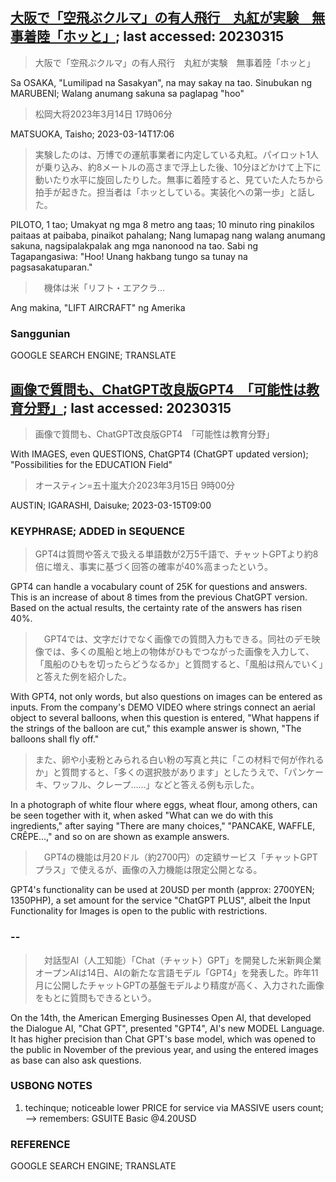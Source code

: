 ## [大阪で「空飛ぶクルマ」の有人飛行　丸紅が実験　無事着陸「ホッと」](https://www.asahi.com/articles/ASR3G5K4BR3GPLFA001.html?iref=comtop_Tech_science_02); last accessed: 20230315

> 大阪で「空飛ぶクルマ」の有人飛行　丸紅が実験　無事着陸「ホッと」

Sa OSAKA, "Lumilipad na Sasakyan", na may sakay na tao. Sinubukan ng MARUBENI; Walang anumang sakuna sa paglapag "hoo"

> 松岡大将2023年3月14日 17時06分

MATSUOKA, Taisho; 2023-03-14T17:06

> 実験したのは、万博での運航事業者に内定している丸紅。パイロット1人が乗り込み、約8メートルの高さまで浮上した後、10分ほどかけて上下に動いたり水平に旋回したりした。無事に着陸すると、見ていた人たちから拍手が起きた。担当者は「ホッとしている。実装化への第一歩」と話した。

PILOTO, 1 tao; Umakyat ng mga 8 metro ang taas; 10 minuto ring pinakilos paitaas at paibaba, pinaikot pahalang; Nang lumapag nang walang anumang sakuna, nagsipalakpalak ang mga nanonood na tao. Sabi ng Tagapangasiwa: "Hoo! Unang hakbang tungo sa tunay na pagsasakatuparan." 

>　機体は米「リフト・エアクラ…

Ang makina, "LIFT AIRCRAFT" ng Amerika

### Sanggunian

GOOGLE SEARCH ENGINE; TRANSLATE

## [画像で質問も、ChatGPT改良版GPT4　「可能性は教育分野」](https://www.asahi.com/articles/ASR3H2TNSR3HUHBI003.html?iref=comtop_7_04); last accessed: 20230315

> 画像で質問も、ChatGPT改良版GPT4　「可能性は教育分野」

With IMAGES, even QUESTIONS, ChatGPT4 (ChatGPT updated version); "Possibilities for the EDUCATION Field"

> オースティン=五十嵐大介2023年3月15日 9時00分

AUSTIN; IGARASHI, Daisuke; 2023-03-15T09:00

### KEYPHRASE; ADDED in SEQUENCE

> GPT4は質問や答えで扱える単語数が2万5千語で、チャットGPTより約8倍に増え、事実に基づく回答の確率が40%高まったという。

GPT4 can handle a vocabulary count of 25K for questions and answers. This is an increase of about 8 times from the previous ChatGPT version. Based on the actual results, the certainty rate of the answers has risen 40%.

>　GPT4では、文字だけでなく画像での質問入力もできる。同社のデモ映像では、多くの風船と地上の物体がひもでつながった画像を入力して、「風船のひもを切ったらどうなるか」と質問すると、「風船は飛んでいく」と答えた例を紹介した。

With GPT4, not only words, but also questions on images can be entered as inputs. From the company's DEMO VIDEO where strings connect an aerial object to several balloons, when this question is entered, "What happens if the strings of the balloon are cut," this example answer is shown, "The balloons shall fly off." 

> また、卵や小麦粉とみられる白い粉の写真と共に「この材料で何が作れるか」と質問すると、「多くの選択肢があります」としたうえで、「パンケーキ、ワッフル、クレープ……」などと答える例も示した。

In a photograph of white flour where eggs, wheat flour, among others, can be seen together with it, when asked "What can we do with this ingredients," after saying "There are many choices," "PANCAKE, WAFFLE, CRÊPE...," and so on are shown as example answers.

>　GPT4の機能は月20ドル（約2700円）の定額サービス「チャットGPTプラス」で使えるが、画像の入力機能は限定公開となる。

GPT4's functionality can be used at 20USD per month (approx: 2700YEN; 1350PHP), a set amount for the service "ChatGPT PLUS", albeit the Input Functionality for Images is open to the public with restrictions.

### --

>　対話型AI（人工知能）「Chat（チャット）GPT」を開発した米新興企業オープンAIは14日、AIの新たな言語モデル「GPT4」を発表した。昨年11月に公開したチャットGPTの基盤モデルより精度が高く、入力された画像をもとに質問もできるという。


On the 14th, the American Emerging Businesses Open AI, that developed the Dialogue AI, "Chat GPT", presented "GPT4", AI's new MODEL Language. It has higher precision than Chat GPT's base model, which was opened to the public in November of the previous year, and using the entered images as base can also ask questions.

### USBONG NOTES

1) techinque; noticeable lower PRICE for service via MASSIVE users count; <br/>
--> remembers: GSUITE Basic @4.20USD

### REFERENCE

GOOGLE SEARCH ENGINE; TRANSLATE

